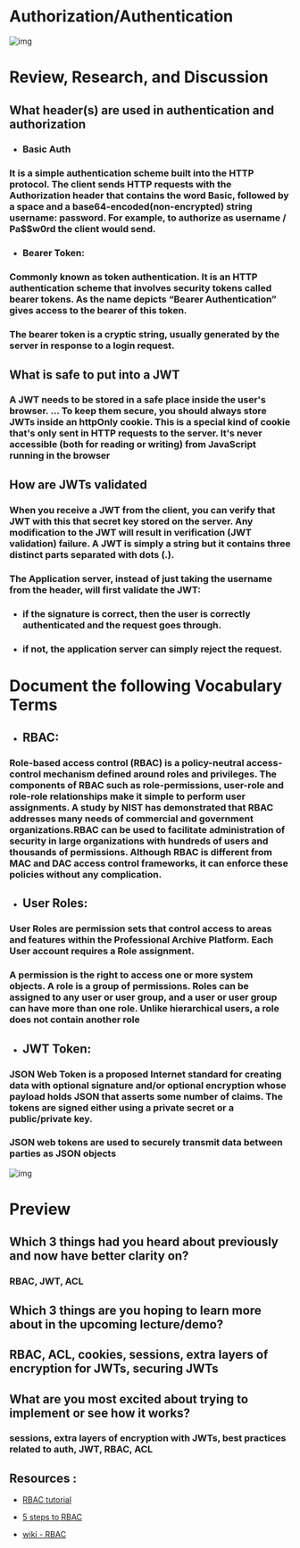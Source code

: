 #  Authorization/Authentication

![img](https://nordicapis.com/wp-content/uploads/What-is-the-Difference-Between-Authorization-and-Authentication-.png)


# Review, Research, and Discussion

## What header(s) are used in authentication and authorization

* ### Basic Auth
### It is a simple authentication scheme built into the HTTP protocol. The client sends HTTP requests with the Authorization header that contains the word Basic, followed by a space and a base64-encoded(non-encrypted) string username: password. For example, to authorize as username / Pa$$w0rd the client would send.

* ### Bearer Token:
### Commonly known as token authentication. It is an HTTP authentication scheme that involves security tokens called bearer tokens. As the name depicts “Bearer Authentication” gives access to the bearer of this token.

### The bearer token is a cryptic string, usually generated by the server in response to a login request.


## What is safe to put into a JWT

### A JWT needs to be stored in a safe place inside the user's browser. ... To keep them secure, you should always store JWTs inside an httpOnly cookie. This is a special kind of cookie that's only sent in HTTP requests to the server. It's never accessible (both for reading or writing) from JavaScript running in the browser 

## How are JWTs validated


### When you receive a JWT from the client, you can verify that JWT with this that secret key stored on the server. Any modification to the JWT will result in verification (JWT validation) failure. A JWT is simply a string but it contains three distinct parts separated with dots (.).

### The Application server, instead of just taking the username from the header, will first validate the JWT:
* ### if the signature is correct, then the user is correctly authenticated and the request goes through.
* ### if not, the application server can simply reject the request.

# Document the following Vocabulary Terms

* ## RBAC: 

### Role-based access control (RBAC) is a policy-neutral access-control mechanism defined around roles and privileges. The components of RBAC such as role-permissions, user-role and role-role relationships make it simple to perform user assignments. A study by NIST has demonstrated that RBAC addresses many needs of commercial and government organizations.RBAC can be used to facilitate administration of security in large organizations with hundreds of users and thousands of permissions. Although RBAC is different from MAC and DAC access control frameworks, it can enforce these policies without any complication.

* ## User Roles:

### User Roles are permission sets that control access to areas and features within the Professional Archive Platform. Each User account requires a Role assignment.

### A permission is the right to access one or more system objects. A role is a group of permissions. Roles can be assigned to any user or user group, and a user or user group can have more than one role. Unlike hierarchical users, a role does not contain another role

* ## JWT Token:
### JSON Web Token  is a proposed Internet standard for creating data with optional signature and/or optional encryption whose payload holds JSON that asserts some number of claims. The tokens are signed either using a private secret or a public/private key.
### JSON web tokens are used to securely transmit data between parties as JSON objects


![img](https://lh3.googleusercontent.com/proxy/op3lQqGaMSmXQc7O1cPso56mcsqDQhAiEYGPgYBK1_i6RL0Z04LAhOIrCpAUHDr2Sreruw13TOzXoKR4iMC9nE8KINfwezOQvZGOPGuhXRBghQxs5JjgOHSHgr92mDZkt61xnCdHCfNNYOtiILnJ0D3vu8uAGTHrIg5cuc64WvCySBuI2JeX6JTs9A)

# Preview

## Which 3 things had you heard about previously and now have better clarity on?
### RBAC, JWT, ACL

## Which 3 things are you hoping to learn more about in the upcoming lecture/demo?
## RBAC, ACL, cookies, sessions, extra layers of encryption for JWTs, securing JWTs

## What are you most excited about trying to implement or see how it works?
### sessions, extra layers of encryption with JWTs, best practices related to auth, JWT, RBAC, ACL


## Resources : 

* [RBAC tutorial](https://www.youtube.com/watch?v=C4NP8Eon3cA)


* [5 steps to RBAC](https://en.wikipedia.org/wiki/Role-based_access_control)


* [wiki - RBAC](https://en.wikipedia.org/wiki/Role-based_access_control)





